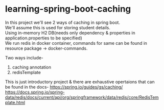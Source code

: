 # learning-spring-boot-caching
In this project we'll see 2 ways of caching in spring boot.
<br>
We'll assume this is used for storing student details.
<br>
Using in-memory H2 DB(needs only dependency & properties in application.properties to be specified)
<br>
We run redis in docker container, commands for same can be found in resource package -> docker-commands.


Two ways include- 
1. caching annotation
2.  redisTemplate

This is just introductory project & there are exhaustive opertaions that can be found in the docs-
https://spring.io/guides/gs/caching/
https://docs.spring.io/spring-data/redis/docs/current/api/org/springframework/data/redis/core/RedisTemplate.html
